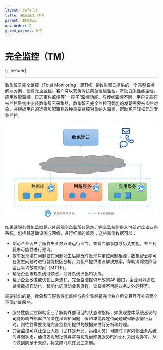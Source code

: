 ```yaml
---
layout: default
title: 完全监控（TM）
parent: 数象智云
nav_order: 2
grand_parent: 关于
---
```


# 完全监控（TM）
{: .header}

---

数象智云完全监控（Total Monitoring，即TM）是数象智云提供的一个完整监控解决方案，使用完全监控，客户可以获得传统网络性能监控，基础设施性能监控，应用性能监控，日志事件监控等"一揽子"监控功能。与传统监控不同，用户只需在被监控系统中安装数象智云采集器，数象智云完全监控可智能的发现需要被监控对象，并根据用户的选择和配置将各种需要监控对象纳入监控，帮助客户轻松开启专业监控。

![tm.png](/assets/images/about/tm.png)

如果说服务性能监控是从外部观测企业服务系统，完全监控则是从内部对企业业务系统，包括其基础设施与网络，进行细微的监测；这些监测数据可以：

* 帮助企业客户了解自生业务系统运行细节，查看当前状态与历史变化，甚至对将来可能性进行预测。
* 提前发现潜在问题或在问题发生后能及时发现并定位问题根源，数象智云亦可在发生问题时进行智能根因分析，为客户提供建议解决方案，帮助消除或降低企业平均故障时间（MTTF）。
* 帮助企业发现系统瓶颈点，进行系统优化和决策。
* 帮助企业改进或优化业务流程。完全监控提供开放的API接口，企业可以通过监控数据自动化、智能化的驱动业务流程，让监控不再是业务之外的环节。

需要指出的是，数象智云服务性能监控与完全监控是完全独立但又相互互补的两个不同功能服务。
* 服务性能监控帮助企业了解其外部可见的状态和指标，如发现整体系统出现的可能影响外部客户的潜在风险和问题。但如果需要定位问题或理解服务行为时，则往往需要使用完全监控所提供的数据来进行分析和处理。
* 完全监控可以让企业人员（尤其是开发、运维人员）可随时了解内部业务系统的详细状态，通过发现的细微异常帮助提前预防服务的外部行为出现异常，从而做到防范于未然，将故障消除在发生之前。